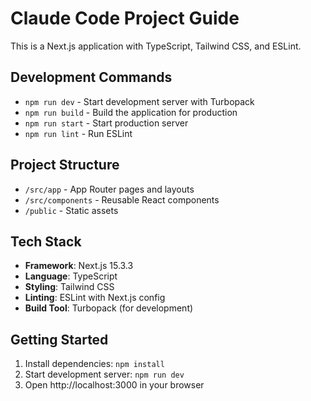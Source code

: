 # Claude Code Project Guide

This is a Next.js application with TypeScript, Tailwind CSS, and ESLint.

## Development Commands

- `npm run dev` - Start development server with Turbopack
- `npm run build` - Build the application for production
- `npm run start` - Start production server
- `npm run lint` - Run ESLint

## Project Structure

- `/src/app` - App Router pages and layouts
- `/src/components` - Reusable React components
- `/public` - Static assets

## Tech Stack

- **Framework**: Next.js 15.3.3
- **Language**: TypeScript
- **Styling**: Tailwind CSS
- **Linting**: ESLint with Next.js config
- **Build Tool**: Turbopack (for development)

## Getting Started

1. Install dependencies: `npm install`
2. Start development server: `npm run dev`
3. Open http://localhost:3000 in your browser